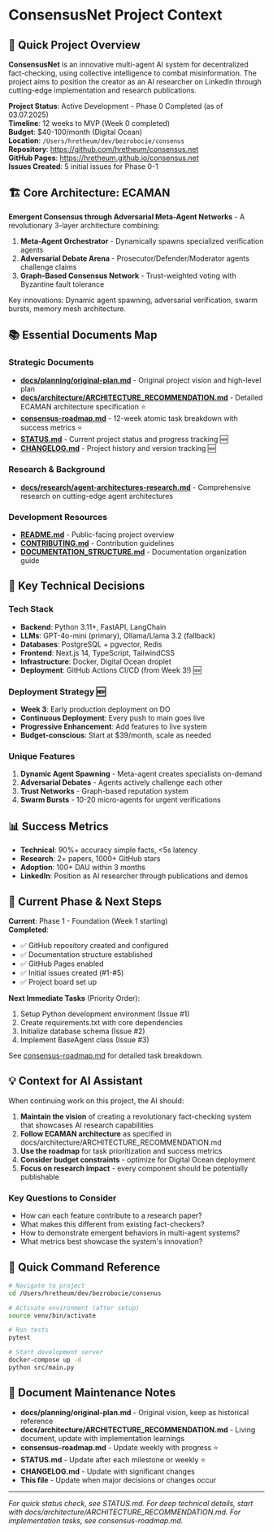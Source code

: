 # ConsensusNet Project Context

## 🎯 Quick Project Overview

**ConsensusNet** is an innovative multi-agent AI system for decentralized fact-checking, using collective intelligence to combat misinformation. The project aims to position the creator as an AI researcher on LinkedIn through cutting-edge implementation and research publications.

**Project Status**: Active Development - Phase 0 Completed (as of 03.07.2025)  
**Timeline**: 12 weeks to MVP (Week 0 completed)  
**Budget**: $40-100/month (Digital Ocean)  
**Location**: `/Users/hretheum/dev/bezrobocie/consenus`  
**Repository**: https://github.com/hretheum/consensus.net  
**GitHub Pages**: https://hretheum.github.io/consensus.net  
**Issues Created**: 5 initial issues for Phase 0-1

## 🏗️ Core Architecture: ECAMAN

**Emergent Consensus through Adversarial Meta-Agent Networks** - A revolutionary 3-layer architecture combining:

1. **Meta-Agent Orchestrator** - Dynamically spawns specialized verification agents
2. **Adversarial Debate Arena** - Prosecutor/Defender/Moderator agents challenge claims
3. **Graph-Based Consensus Network** - Trust-weighted voting with Byzantine fault tolerance

Key innovations: Dynamic agent spawning, adversarial verification, swarm bursts, memory mesh architecture.

## 📚 Essential Documents Map

### Strategic Documents
- **[docs/planning/original-plan.md](./docs/planning/original-plan.md)** - Original project vision and high-level plan
- **[docs/architecture/ARCHITECTURE_RECOMMENDATION.md](./docs/architecture/ARCHITECTURE_RECOMMENDATION.md)** - Detailed ECAMAN architecture specification ⭐
- **[consensus-roadmap.md](./consensus-roadmap.md)** - 12-week atomic task breakdown with success metrics ⭐
- **[STATUS.md](./STATUS.md)** - Current project status and progress tracking 🆕
- **[CHANGELOG.md](./CHANGELOG.md)** - Project history and version tracking 🆕

### Research & Background
- **[docs/research/agent-architectures-research.md](./docs/research/agent-architectures-research.md)** - Comprehensive research on cutting-edge agent architectures

### Development Resources
- **[README.md](./README.md)** - Public-facing project overview
- **[CONTRIBUTING.md](./CONTRIBUTING.md)** - Contribution guidelines
- **[DOCUMENTATION_STRUCTURE.md](./DOCUMENTATION_STRUCTURE.md)** - Documentation organization guide

## 🔑 Key Technical Decisions

### Tech Stack
- **Backend**: Python 3.11+, FastAPI, LangChain
- **LLMs**: GPT-4o-mini (primary), Ollama/Llama 3.2 (fallback)
- **Databases**: PostgreSQL + pgvector, Redis
- **Frontend**: Next.js 14, TypeScript, TailwindCSS
- **Infrastructure**: Docker, Digital Ocean droplet
- **Deployment**: GitHub Actions CI/CD (from Week 3!) 🆕

### Deployment Strategy 🆕
- **Week 3**: Early production deployment on DO
- **Continuous Deployment**: Every push to main goes live
- **Progressive Enhancement**: Add features to live system
- **Budget-conscious**: Start at $39/month, scale as needed

### Unique Features
1. **Dynamic Agent Spawning** - Meta-agent creates specialists on-demand
2. **Adversarial Debates** - Agents actively challenge each other
3. **Trust Networks** - Graph-based reputation system
4. **Swarm Bursts** - 10-20 micro-agents for urgent verifications

## 📊 Success Metrics

- **Technical**: 90%+ accuracy simple facts, <5s latency
- **Research**: 2+ papers, 1000+ GitHub stars
- **Adoption**: 100+ DAU within 3 months
- **LinkedIn**: Position as AI researcher through publications and demos

## 🚀 Current Phase & Next Steps

**Current**: Phase 1 - Foundation (Week 1 starting)  
**Completed**:
- ✅ GitHub repository created and configured
- ✅ Documentation structure established
- ✅ GitHub Pages enabled
- ✅ Initial issues created (#1-#5)
- ✅ Project board set up

**Next Immediate Tasks** (Priority Order):
1. Setup Python development environment (Issue #1)
2. Create requirements.txt with core dependencies
3. Initialize database schema (Issue #2)
4. Implement BaseAgent class (Issue #3)

See [consensus-roadmap.md](./consensus-roadmap.md) for detailed task breakdown.

## 💡 Context for AI Assistant

When continuing work on this project, the AI should:

1. **Maintain the vision** of creating a revolutionary fact-checking system that showcases AI research capabilities
2. **Follow ECAMAN architecture** as specified in docs/architecture/ARCHITECTURE_RECOMMENDATION.md
3. **Use the roadmap** for task prioritization and success metrics
4. **Consider budget constraints** - optimize for Digital Ocean deployment
5. **Focus on research impact** - every component should be potentially publishable

### Key Questions to Consider
- How can each feature contribute to a research paper?
- What makes this different from existing fact-checkers?
- How to demonstrate emergent behaviors in multi-agent systems?
- What metrics best showcase the system's innovation?

## 🔗 Quick Command Reference

```bash
# Navigate to project
cd /Users/hretheum/dev/bezrobocie/consenus

# Activate environment (after setup)
source venv/bin/activate

# Run tests
pytest

# Start development server
docker-compose up -d
python src/main.py
```

## 📝 Document Maintenance Notes

- **docs/planning/original-plan.md** - Original vision, keep as historical reference
- **docs/architecture/ARCHITECTURE_RECOMMENDATION.md** - Living document, update with implementation learnings
- **consensus-roadmap.md** - Update weekly with progress ⭐
- **STATUS.md** - Update after each milestone or weekly ⭐
- **CHANGELOG.md** - Update with significant changes
- **This file** - Update when major decisions or changes occur

---

*For quick status check, see STATUS.md. For deep technical details, start with docs/architecture/ARCHITECTURE_RECOMMENDATION.md. For implementation tasks, see consensus-roadmap.md.*